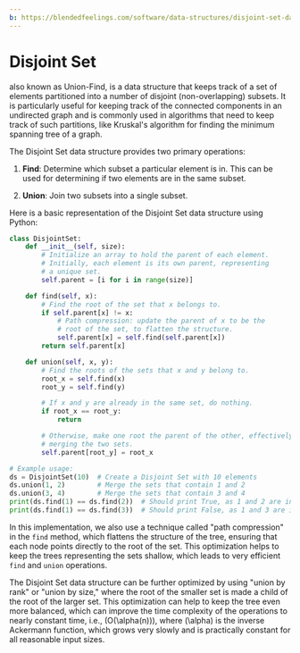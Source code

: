 ```yaml
---
b: https://blendedfeelings.com/software/data-structures/disjoint-set-data-structure.md
---
```


# Disjoint Set 
also known as Union-Find, is a data structure that keeps track of a set of elements partitioned into a number of disjoint (non-overlapping) subsets. It is particularly useful for keeping track of the connected components in an undirected graph and is commonly used in algorithms that need to keep track of such partitions, like Kruskal's algorithm for finding the minimum spanning tree of a graph.

The Disjoint Set data structure provides two primary operations:

1. **Find**: Determine which subset a particular element is in. This can be used for determining if two elements are in the same subset.

2. **Union**: Join two subsets into a single subset.

Here is a basic representation of the Disjoint Set data structure using Python:

```python
class DisjointSet:
    def __init__(self, size):
        # Initialize an array to hold the parent of each element.
        # Initially, each element is its own parent, representing
        # a unique set.
        self.parent = [i for i in range(size)]

    def find(self, x):
        # Find the root of the set that x belongs to.
        if self.parent[x] != x:
            # Path compression: update the parent of x to be the
            # root of the set, to flatten the structure.
            self.parent[x] = self.find(self.parent[x])
        return self.parent[x]

    def union(self, x, y):
        # Find the roots of the sets that x and y belong to.
        root_x = self.find(x)
        root_y = self.find(y)

        # If x and y are already in the same set, do nothing.
        if root_x == root_y:
            return

        # Otherwise, make one root the parent of the other, effectively
        # merging the two sets.
        self.parent[root_y] = root_x

# Example usage:
ds = DisjointSet(10)  # Create a Disjoint Set with 10 elements
ds.union(1, 2)        # Merge the sets that contain 1 and 2
ds.union(3, 4)        # Merge the sets that contain 3 and 4
print(ds.find(1) == ds.find(2))  # Should print True, as 1 and 2 are in the same set
print(ds.find(1) == ds.find(3))  # Should print False, as 1 and 3 are in different sets
```

In this implementation, we also use a technique called "path compression" in the `find` method, which flattens the structure of the tree, ensuring that each node points directly to the root of the set. This optimization helps to keep the trees representing the sets shallow, which leads to very efficient `find` and `union` operations.

The Disjoint Set data structure can be further optimized by using "union by rank" or "union by size," where the root of the smaller set is made a child of the root of the larger set. This optimization can help to keep the tree even more balanced, which can improve the time complexity of the operations to nearly constant time, i.e., \(O(\alpha(n))\), where \(\alpha\) is the inverse Ackermann function, which grows very slowly and is practically constant for all reasonable input sizes.